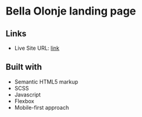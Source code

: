 # Bella Olonje landing page

## Links

- Live Site URL: [link](https://vovka8101.github.io/bella-olonje/)

## Built with

- Semantic HTML5 markup
- SCSS
- Javascript
- Flexbox
- Mobile-first approach
